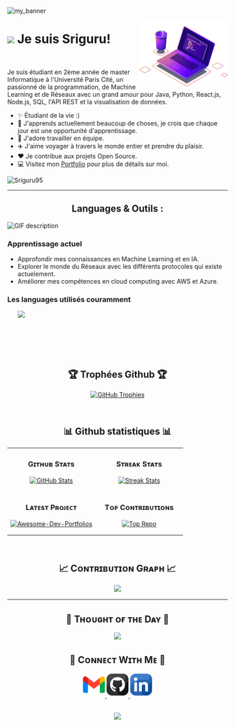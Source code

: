 
<!--Banner-->
![my_banner](https://github.com/user-attachments/assets/04f74174-5c65-469b-81b1-56ee27a86c4c)


<!--computer image-->
<div>
  <img align="right" width="40%" src="./computer-illustration.png">
</div>

<!--Header Name-->
# <img src="https://emojis.slackmojis.com/emojis/images/1531849430/4246/blob-sunglasses.gif?1531849430" width="30"/> Je suis Sriguru! 
<br /> 

<!--Start Intro-->               
<p align="left">Je suis étudiant en 2ème année de master Informatique à l'Université Paris Cité, un passionné de la programmation, de Machine Learning et de Réseaux avec un grand amour pour Java, Python, React.js, Node.js, SQL, l'API REST et la visualisation de données. </p>

- ✨ Étudiant de la vie :)
- 🌱 J'apprends actuellement beaucoup de choses, je crois que chaque jour est une opportunité d'apprentissage.
- 🤝 J'adore travailler en équipe.
- ✈️ J'aime voyager à travers le monde entier et prendre du plaisir.
- ❤ Je contribue aux projets Open Source.
- 💻 Visitez mon [Portfolio](https://portfolio-elumalai.fr) pour plus de détails sur moi.
<!--End Intro-->

<!--Profile Count Badge-->
<p align="left">
  <img src="https://komarev.com/ghpvc/?username=Sriguru95&label=Profile%20views&color=770677&style=for-the-badge&logo=star" alt="Sriguru95" style="padding-right:20px;" />
</p>

---

<!--Languages and Tools Section-->       
<h2 align="center">Languages & Outils :</h2> 
<picture>
  <source media="(prefers-color-scheme: dark)" srcset="./Skills_Animation_Dark.gif">
  <source media="(prefers-color-scheme: light)" srcset="./Skills_Animation_White.gif">
  <img align="left" alt="GIF description" src="./Skills_Animation_White.gif">
</picture>
<br />

<h3 align="left">Apprentissage actuel</h3>
<ul align="left">
  <li>Approfondir mes connaissances en Machine Learning et en IA.</li>
  <li>Explorer le monde du Réseaux avec les différents protocoles qui existe actuelement.</li>
  <li>Améliorer mes compétences en cloud computing avec AWS et Azure.</li>
</ul>

<h3 align="left">Les languages utilisés couramment</h3>
<ul align="left">

  <img height="180em" src="https://github-readme-stats.vercel.app/api/top-langs/?username=Sriguru95&layout=compact&langs_count=7&theme=cobalt"/>
    
</ul>
<br />
<br />
<br />
<br />


<!--Trophies Section-->   
<h2 align="center">🏆 Trophées Github 🏆</h2>
<p align="center">
  <a href="https://github.com/Sriguru95">
    <picture>
      <source media="(prefers-color-scheme: dark)" srcset="https://github-profile-trophy.vercel.app/?username=Sriguru95&no-bg=true&row=2&column=6&margin-w=20&margin-h=20&theme=monokai">
      <source media="(prefers-color-scheme: light)" srcset="https://github-profile-trophy.vercel.app/?username=Sriguru95&no-bg=true&row=2&column=6&margin-w=20&margin-h=20">
      <img alt="GitHub Trophies" src="https://github-profile-trophy.vercel.app/?username=Sriguru95&no-bg=true&no-frame=true&row=2&column=6&margin-w=20&margin-h=20">
    </picture>
  </a>
</p>
<br />

<!--Github stats Table--> 
<h2 align="center">📊 Github statistiques 📊</h2>

<table width="100%">
  <tr>
    <td width="50%">
      <h3 align="center"><strong>Gɪᴛʜᴜʙ Sᴛᴀᴛs</strong></h3>
      <p align="center">
        <a href="https://github.com/Sriguru95">
          <img align="center" src="https://github-readme-stats.vercel.app/api?username=Sriguru95&count_private=true&show_icons=true&theme=nightowl&bg_color=0,000000,441350&title_color=c56a90&text_color=ffffff&rank_icon=github&hide=prs,issues,contribs&show=reviews,prs_merged,prs_merged_percentage" alt="GitHub Stats" />
        </a>
      </p>
    </td>
    <td width="50%">
      <h3 align="center"><strong>Sᴛʀᴇᴀᴋ Sᴛᴀᴛs</strong></h3>
      <p align="center">
        <a href="https://github.com/Sriguru95">
          <img align="center" src="https://streak-stats.demolab.com?user=Sriguru95&theme=nightowl&background=0,000000,441350&fire=ffeb95&ring=ffeb95&sideNums=ffffff&sideLabels=ffffff&dates=c56a90&currStreakNum=ffffff" alt="Streak Stats" />
        </a>
      </p>
    </td>
  </tr>
  <tr>
    <td width="50%">
      <h3 align="center"><strong>Lᴀᴛᴇsᴛ Pʀᴏᴊᴇᴄᴛ</strong></h3>
      <p align="center">
        <a href="https://github.com/Sriguru95/Systeme-de-navigation-interieur">
          <img align="center" width="470" src="https://github-readme-stats.vercel.app/api/pin/?username=Sriguru95&repo=Systeme-de-navigation-interieur&theme=nightowl&show_owner=true&bg_color=0,000000,441350&title_color=c56a90&text_color=ffffff" alt="Awesome-Dev-Portfolios" />
        </a>
      </p>
    </td>
    <td width="50%">
      <h3 align="center"><strong>Tᴏᴘ Cᴏɴᴛʀɪʙᴜᴛɪᴏɴs</strong></h3>
      <p align="center">
        <a href="https://github.com/Sriguru95">
          <img align="center" src="https://github-contributor-stats.vercel.app/api?username=Sriguru95&limit=3&theme=nightowl&show_owner=true&combine_all_yearly_contributions=false&bg_color=0,000000,441350&title_color=c56a90&text_color=ffffff" alt="Top Repo" />
        </a>
      </p>
    </td>
  </tr>
</table>
<br />

<!--Contribution Graph-->
<h2 align="center">📈 Cᴏɴᴛʀɪʙᴜᴛɪᴏɴ Gʀᴀᴘʜ 📈</h2>
<div align="center">
    <img src="https://github-readme-activity-graph.vercel.app/graph?username=Sriguru95&bg_color=220a28&&color=ffffff&line=c56a90&point=ffeb95&area=false&hide_border=false" border-radius="15">
</div>

---

<!--Dynamic Quote card updates everyday at 12 PM--> 
<h2 align="center">🌟 Tʜᴏᴜɢʜᴛ ᴏғ ᴛʜᴇ Dᴀʏ 🌟</h2>


<!--STARTS_HERE_QUOTE_CARD-->
<p align="center">
    <img src="https://readme-daily-quotes.vercel.app/api?author=Benjamin%20Franklin&quote=By%20failing%20to%20prepare%2C%20you%20are%20preparing%20to%20fail.&theme=dark&bg_color=220a28&author_color=ffeb95&accent_color=c56a90">
</p>
<!--ENDS_HERE_QUOTE_CARD-->

<!--Contact Section--> 

<h2 align="center">🤝 Cᴏɴɴᴇᴄᴛ Wɪᴛʜ Mᴇ 🤝 </h2>
<div align="center">
  
<a href="mailto:sriguruelumalai@gmail.com" target="_blank">
<img src="./gmail.png" width=50 height=50 alt="sriguruelumalai@gmail.com" style="margin-bottom: 5px;" />
</a>

<a href="https://www.githubcom/Sriguru95" target="_blank">
<img src="./github.png" width=50 height=50 alt="Sriguru95" style="margin-bottom: 5px;" />
</a>

<a href="https://www.linkedin.com/in/sriguru-elumalai/" target="_blank">
<img src="./linkedin.png" width=50 height=50 alt="linkedin" style="margin-bottom: 5px;" />
</a>

</div>
<br/>

<!--Footer--> 
<p align="center">
  <img src="https://capsule-render.vercel.app/api?type=waving&color=gradient&height=65&section=footer"/>
</p>




